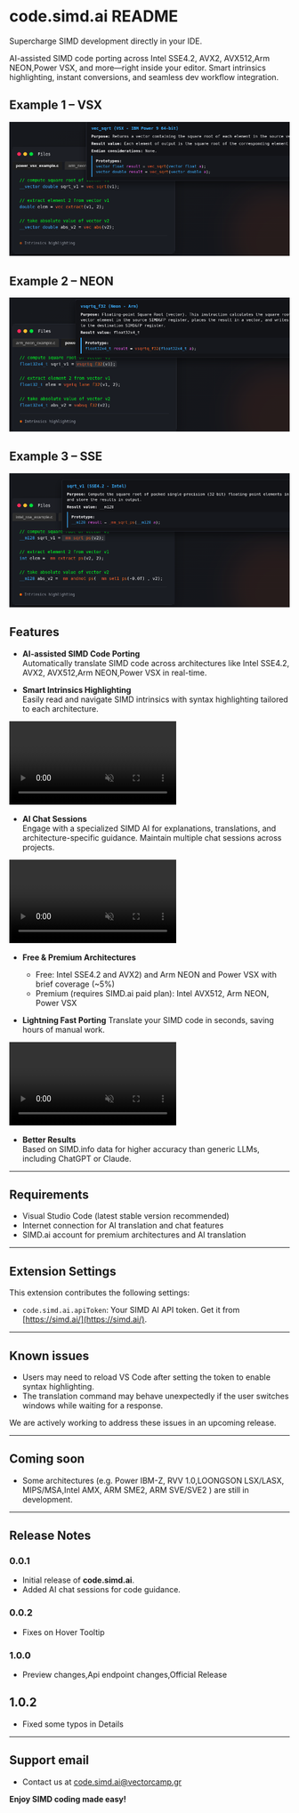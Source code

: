 # code.simd.ai README

Supercharge SIMD development directly in your IDE.

AI-assisted SIMD code porting across Intel SSE4.2, AVX2, AVX512,Arm NEON,Power VSX, and more—right inside your editor. Smart intrinsics highlighting, instant conversions, and seamless dev workflow integration.

## Example 1 – VSX
![VSX Example](media/power_vsx_example.png)

## Example 2 – NEON
![NEON Example](media/arm_neon_example.png)

## Example 3 – SSE
![SSE Example](media/intel_sse_example.png)


## Features
- **AI-assisted SIMD Code Porting**  
  Automatically translate SIMD code across architectures like Intel SSE4.2, AVX2, AVX512,Arm NEON,Power VSX in real-time.  


- **Smart Intrinsics Highlighting**  
  Easily read and navigate SIMD intrinsics with syntax highlighting tailored to each architecture.

<video id="demo-video" class="demo-video" autoplay="" muted="" loop="" playsinline="" preload="auto" disablepictureinpicture="" controlslist="nodownload nofullscreen noremoteplayback" src="https://code.simd.ai/images/vids/highlighting_2.mp4">
    <source src="https://code.simd.ai/images/videos/chatting_trimmed_final.mp4" type="video/mp4">
    Your browser does not support the video tag.
</video>

- **AI Chat Sessions**  
  Engage with a specialized SIMD AI for explanations, translations, and architecture-specific guidance. Maintain multiple chat sessions across projects.

<video id="demo-video" class="demo-video" autoplay="" muted="" loop="" playsinline="" preload="auto" disablepictureinpicture="" controlslist="nodownload nofullscreen noremoteplayback" src="https://code.simd.ai/images/vids/ai_chat.mp4">
    <source src="https://code.simd.ai/images/videos/chatting_trimmed_final.mp4" type="video/mp4">
    Your browser does not support the video tag.
</video>

- **Free & Premium Architectures**  
  - Free: Intel SSE4.2 and AVX2) and Arm NEON and Power VSX with brief coverage (~5%)
  - Premium (requires SIMD.ai paid plan): Intel AVX512, Arm NEON, Power VSX

- **Lightning Fast Porting**
  Translate your SIMD code in seconds, saving hours of manual work.

<video id="demo-video" class="demo-video" autoplay="" muted="" loop="" playsinline="" preload="auto" disablepictureinpicture="" controlslist="nodownload nofullscreen noremoteplayback" src="https://code.simd.ai/images/vids/full_translation.mp4">
    <source src="https://code.simd.ai/images/videos/chatting_trimmed_final.mp4" type="video/mp4">
    Your browser does not support the video tag.
</video>


- **Better Results**  
  Based on SIMD.info data for higher accuracy than generic LLMs, including ChatGPT or Claude.

---

## Requirements

- Visual Studio Code (latest stable version recommended)
- Internet connection for AI translation and chat features
- SIMD.ai account for premium architectures and AI translation

---

## Extension Settings

This extension contributes the following settings:

* `code.simd.ai.apiToken`: Your SIMD AI API token. Get it from [https://simd.ai/](https://simd.ai/).

---

## Known issues
- Users may need to reload VS Code after setting the token to enable syntax highlighting.
- The translation command may behave unexpectedly if the user switches windows while waiting for a response.

We are actively working to address these issues in an upcoming release.

---

## Coming soon
- Some architectures (e.g. Power IBM-Z, RVV 1.0,LOONGSON LSX/LASX, MIPS/MSA,Intel AMX, ARM SME2, ARM SVE/SVE2  ) are still in development.  

---

## Release Notes

### 0.0.1
- Initial release of **code.simd.ai**.
- Added AI chat sessions for code guidance.


### 0.0.2
- Fixes on Hover Tooltip

### 1.0.0
- Preview changes,Api endpoint changes,Official Release

## 1.0.2
- Fixed some typos in Details
---


## Support email
- Contact us at code.simd.ai@vectorcamp.gr


**Enjoy SIMD coding made easy!**
